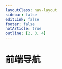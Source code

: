 ```yaml
---
layoutClass: nav-layout
sidebar: false
editLink: false
footer: false
notArticle: true
outline: [2, 3, 4]
---
```


<script setup>
import { useDocsTreeData } from '@theme/hooks/useDocsTreeData'
const tree = useDocsTreeData('vue')
console.log('tree.value', tree.value)
</script>

# 前端导航

<br />

<style>
.nav-layout {
  /* 覆盖全局的 vp-layout-max-width（仅当前页面使用） */
  --vp-layout-max-width: 1660px;

  /* layout 样式 */
  .container {
    max-width: var(--vp-layout-max-width) !important;
  }
  .content-container,
  .content {
    max-width: 100% !important;
  }

  /* aside 样式 */
  .aside {
    padding-left: 0;
    max-width: 224px;
  }

  /* custom-block */
  .custom-block {
    .custom-block-title {
      font-size: var(--vp-custom-block-font-size);
    }
    ul {
      margin: 8px 0;
    }
    li {
      margin: 0;
    }
  }

  .vp-doc h2 {
    margin-top: 24px;
  }
}
</style>
